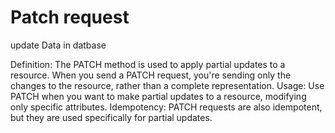 <h1>Patch request</h1>
<p>
update Data in datbase
<p>
Definition: The PATCH method is used to apply partial updates to a resource. When you send a PATCH request, you're sending only the changes to the resource, rather than a complete representation.
Usage: Use PATCH when you want to make partial updates to a resource, modifying only specific attributes.
Idempotency: PATCH requests are also idempotent, but they are used specifically for partial updates.

